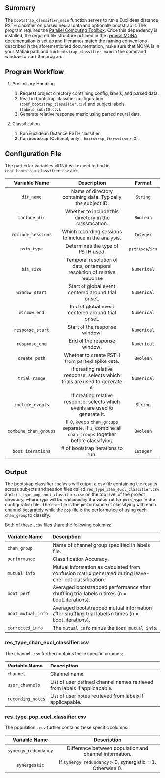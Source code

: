 ## Summary

The `bootstrap_classifier_main` function serves to run a Euclidean distance PSTH classifier on parsed neural data and optionally bootstrap it. The program requires the [Parallel Computing Toolbox](https://www.mathworks.com/products/parallel-computing.html). Once this dependency is installed, the required file structure outlined in the [general MONA documentation](https://github.com/NeuralStorm/docs/tree/kev-rewrites/offline_analysis) is set up and filenames match the naming conventions described in the aforementioned documentation, make sure that MONA is in your Matlab path and run `bootstrap_classifier_main` in the command window to start the program.

## Program Workflow

1. Preliminary Handling
    1. Request project directory containing config, labels, and parsed data.
    2. Read in bootstrap classifier configuration (`conf_bootstrap_classifier.csv`) and subject labels (`labels_subjID.csv`).
    3. Generate relative response matrix using parsed neural data.

2. Classification
    1. Run Euclidean Distance PSTH classifier.
    2. Run bootstrap (Optional, only if `bootstrap_iterations` > 0).

## Configuration File

The particular variables MONA will expect to find in `conf_bootstrap_classifier.csv` are:

|Variable Name|Description| Format |
|:-----------:|:--:| :----------:|
|`dir_name`|Name of directory containing data. Typically the subject ID.|`String`
|`include_dir`|Whether to include this directory in the classification.|`Boolean`
|`include_sessions`|Which recording sessions to include in the analysis.|`Integer`
|`psth_type`|Determines the type of PSTH used.|`psth`/`pca`/`ica`
|`bin_size`|Temporal resolution of data, or temporal resolution of relative response|`Numerical`
|`window_start`|Start of global event centered around trial onset.|`Numerical`
|`window_end`|End of global event centered around trial onset.|`Numerical`
|`response_start`|Start of the response window.|`Numerical`
|`response_end`|End of the response window.|`Numerical`
|`create_psth`|Whether to create PSTH from parsed spike data.|`Boolean`
|`trial_range`|If creating relative response, selects which trials are used to generate it.|`Numerical`
|`include_events`|If creating relative response, selects which events are used to generate it.|`String`
|`combine_chan_groups`|If `0`, keeps `chan_groups` separate. If `1`, combine all `chan_groups` together before classifying.|`Boolean`
|`boot_iterations`|# of bootstrap iterations to run.|`Integer`

## Output

The bootstrap classifier analysis will output a csv file containing the results across subjects and session files called `res_type_chan_eucl_classifier.csv` and `res_type_pop_eucl_classifier.csv` on the top level of the project directory, where `type` will be replaced by the value set for `psth_type` in the configuration file. The `chan` file is the performance of classifying with each channel separately while the `pop` file is the performance of using each `chan_group` to classify.

Both of these `.csv` files share the following columns:

|Variable Name| Description |
|:-----------| :----------|
|`chan_group`|Name of channel group specified in labels file.|
|`performance`|Classification Accuracy.|
|`mutual_info`|Mutual information as calculated from confusion matrix generated during leave-one-out classification.|
|`boot_perf`|Averaged bootstrapped performance after shuffling trial labels n times (n = boot_iterations).|
|`boot_mutual_info`|Averaged bootstrapped mutual information after shuffling trial labels n times (n = boot_iterations).|
|`corrected_info`|The `mutual_info` minus the `boot_mutual_info`.|

### res_type_chan_eucl_classifier.csv

The channel `.csv` further contains these specific columns:

|Variable Name| Description |
|:-----------| :----------|
|`channel`|Channel name.|
|`user_channels`|List of user defined channel names retrieved from labels if applicapable.|
|`recording_notes`|List of user notes retrieved from labels if applicapable.|

### res_type_pop_eucl_classifier.csv

The population `.csv` further contains these specific columns:

|Variable Name| Description |
|:-----------:| :----------:|
|`synergy_redundancy`|Difference between population and channel information.|
|`synergestic`|If `synergy_redundancy` > 0, synergistic = 1. Otherwise 0.|
